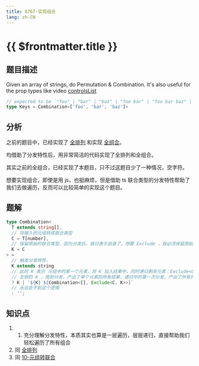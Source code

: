 ```yaml
---
title: 8767-实现组合
lang: zh-CN
---
```


# {{ $frontmatter.title }}

## 题目描述

Given an array of strings, do Permutation & Combination.
It's also useful for the prop types like video [controlsList](https://developer.mozilla.org/en-US/docs/Web/API/HTMLMediaElement/controlsList)

```ts
// expected to be `"foo" | "bar" | "baz" | "foo bar" | "foo bar baz" | "foo baz" | "foo baz bar" | "bar foo" | "bar foo baz" | "bar baz" | "bar baz foo" | "baz foo" | "baz foo bar" | "baz bar" | "baz bar foo"`
type Keys = Combination<['foo', 'bar', 'baz']>
```

## 分析

之前的题目中，已经实现了 [全排列](/docs/medium/296-%E5%AE%9E%E7%8E%B0%E5%85%A8%E6%8E%92%E5%88%97.md) 和实现 [全组合](/docs/medium/4260-%E5%AE%9E%E7%8E%B0%E6%89%80%E6%9C%89%E7%BB%84%E5%90%88.md)。

均借助了分发特性后，用非常简洁的代码实现了全排列和全组合。

<!-- 这个题目要求的是，实现组合，在以前的数学中，以 3 个元素为例，这个题目一共有 `A31 + A32 + A33` = 15 种组合方式，`A31` 表示从3个里任取一个元素，共有3种，`A32` 表示从3个里任取两个元素，共有 6 种取法，`A33` 表示从 3 个里任取3种，此时也是 6种取法。(还记得 Axx 和 Cxx 的关系吗？ Axx 表示不考虑顺序， Cxx 要去掉顺序相同的，比如 bar baz 和 baz bar  Cxx 认为要去掉)。 -->

其实之前的全组合，已经实现了本题目，只不过这题目少了一种情况，空字符。

想要实现组合，即使是用 js，也挺麻烦，但是借助 ts 联合类型的分发特性帮助了我们去做遍历，反而可以比较简单的实现这个题目。

## 题解

```ts
type Combination<
  T extends string[],
  // 将输入的元组转成联合类型
  C = T[number],
  // 保留原始的联合类型，因为分发后，就只表示自身了，想要 Exclude ，就必须保留原始的联合类型
  K = C
> =
  // 触发分发特性，
  K extends string
  // 此时 K 表示 元组中的某一个元素，将 K 加入结果中，同时递归剩余元素：Exclude<C, K> 即可
  // 左侧的 K ，借助分发，产出了单个元素的所有结果，递归中的第一次分发，产出了所有的两个元素的结果，再次递归，产出了所有的3个元素的结果
  ? K | `${K} ${Combination<[], Exclude<C, K>>}`
  // 永远走不到这个逻辑
  : '';
```

## 知识点

1. 1. 充分理解分发特性，本质其实也算是一层遍历，层层递归，直接帮助我们轻松遍历了所有组合
2. 同 [全排列](/docs/medium/296-%E5%AE%9E%E7%8E%B0%E5%85%A8%E6%8E%92%E5%88%97.md)
3. 同 [10-元组转联合](/docs/medium/10-%E5%85%83%E7%BB%84%E8%BD%AC%E8%81%94%E5%90%88.md)
